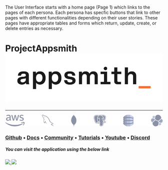 The User Interface starts with a home page (Page 1) which links to the pages of each persona. Each persona has specfic buttons that link to other pages with different functionalities depending on their user stories. These pages have appropriate tables and forms which return, update, create, or delete entries as necessary.

# ProjectAppsmith![](https://raw.githubusercontent.com/appsmithorg/appsmith/release/static/appsmith_logo_primary.png) 

---------------------------------

![](https://raw.githubusercontent.com/appsmithorg/appsmith/release/static/images/integrations.png)

### [Github](https://github.com/appsmithorg/appsmith) • [Docs](https://docs.appsmith.com/?utm_source=github&utm_medium=social&utm_content=appsmith_docs&utm_campaign=null&utm_term=appsmith_docs) • [Community](https://community.appsmith.com/) • [Tutorials](https://github.com/appsmithorg/appsmith/tree/update/readme#tutorials) • [Youtube](https://www.youtube.com/appsmith) • [Discord](https://discord.gg/rBTTVJp)

##### You can visit the application using the below link

###### [![](https://assets.appsmith.com/git-sync/Buttons.svg) ](http://localhost:8080/applications/661f60fc951be869acf7ec5a/pages/661f60fc951be869acf7ec5d) [![](https://assets.appsmith.com/git-sync/Buttons2.svg)](http://localhost:8080/applications/661f60fc951be869acf7ec5a/pages/661f60fc951be869acf7ec5d/edit)
